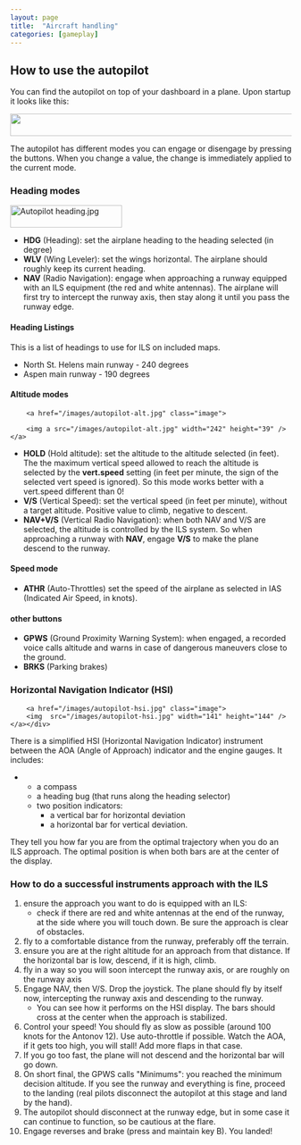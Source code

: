 ```yaml
---
layout: page
title:  "Aircraft handling"
categories: [gameplay]
---
```


## How to use the autopilot

You can find the autopilot on top of your dashboard in a plane. Upon startup it looks like this:

<a href="/images/autopilot-start.jpg">
<img src="/images/autopilot-start.jpg" width="640" height="40">
</a>

The autopilot has different modes you can engage or disengage by
pressing the buttons. When you change a value, the change is
immediately applied to the current mode.

### Heading modes

<a href="/images/autopilot-heading.jpg" >
<img alt="Autopilot heading.jpg" src="/images/autopilot-heading.jpg" width="200" height="40" /></a>

<ul><li> <b>HDG</b> (Heading): set the airplane heading to the heading selected (in degree)
</li><li> <b>WLV</b> (Wing Leveler): set the wings horizontal. The airplane should roughly keep its current heading.
</li><li> <b>NAV</b> (Radio Navigation): engage when approaching a runway equipped with an ILS equipment (the red and white antennas). The airplane will first try to intercept the runway axis, then stay along it until you pass the runway edge.
</li></ul>

#### Heading Listings

<p>This is a list of headings to use for ILS on included maps.
</p>
<ul><li>North St. Helens main runway - 240 degrees
</li><li>Aspen main runway - 190 degrees
</li></ul>

#### Altitude modes

<p>

        <a href="/images/autopilot-alt.jpg" class="image">

        <img a src="/images/autopilot-alt.jpg" width="242" height="39" /></a>
</p>
<ul><li> <b>HOLD</b> (Hold altitude): set the altitude to the altitude selected (in feet). The the maximum vertical speed allowed to reach the altitude is selected by the <b>vert.speed</b> setting (in feet per minute, the sign of the selected vert speed is ignored). So this mode works better with a vert.speed different than 0!
</li><li> <b>V/S</b> (Vertical Speed): set the vertical speed (in feet per minute), without a target altitude. Positive value to climb, negative to descent.
</li><li> <b>NAV+V/S</b> (Vertical Radio Navigation): when both NAV and V/S are selected, the altitude is controlled by the ILS system. So when approaching a runway with <b>NAV</b>, engage <b>V/S</b> to make the plane descend to the runway.
</li></ul>

#### Speed mode

<ul><li> <b>ATHR</b> (Auto-Throttles) set the speed of the airplane as selected in IAS (Indicated Air Speed, in knots).
</li></ul>

#### other buttons

<ul><li> <b>GPWS</b> (Ground Proximity Warning System): when engaged, a recorded voice calls altitude and warns in case of dangerous maneuvers close to the ground.
</li><li> <b>BRKS</b> (Parking brakes)
</li></ul>

### Horizontal Navigation Indicator (HSI)

<div class="floatleft">

        <a href="/images/autopilot-hsi.jpg" class="image">
        <img  src="/images/autopilot-hsi.jpg" width="141" height="144" /></a></div>


<p>There is a simplified HSI (Horizontal Navigation Indicator) instrument
between the AOA (Angle of Approach) indicator and the engine gauges.
It includes:
</p>
<ul><li><ul><li> a compass
</li><li> a heading bug (that runs along the heading selector)
</li><li> two position indicators:
<ul><li> a vertical bar for horizontal deviation
</li><li> a horizontal bar for vertical deviation.
</li></ul>
</li></ul>
</li></ul>
<p>They tell you how far you are from the optimal trajectory when you do an ILS approach. The optimal position is when both bars are at the center of the display.
</p>

### How to do a successful instruments approach with the ILS

<ol><li>ensure the approach you want to do is equipped with an ILS:
<ul><li>check if there are red and white antennas at the end of the runway, at the side where you will touch down. Be sure the approach is clear of obstacles.
</li></ul>
</li><li>fly to a comfortable distance from the runway, preferably off the terrain.
</li><li>ensure you are at the right altitude for an approach from that distance. If the horizontal bar is low, descend, if it is high, climb.
</li><li>fly in a way so you will soon intercept the runway axis, or are roughly on the runway axis
</li><li>Engage NAV, then V/S. Drop the joystick. The plane should fly by itself now, intercepting the runway axis and descending to the runway.
<ul><li>You can see how it performs on the HSI display. The bars should cross at the center when the approach is stabilized.
</li></ul>
</li><li>Control your speed! You should fly as slow as possible (around 100 knots for the Antonov 12). Use auto-throttle if possible. Watch the AOA, if it gets too high, you will stall! Add more flaps in that case.
</li><li>If you go too fast, the plane will not descend and the horizontal bar will go down.
</li><li>On short final, the GPWS calls "Minimums": you reached the minimum decision altitude. If you see the runway and everything is fine, proceed to the landing (real pilots disconnect the autopilot at this stage and land by the hand).
</li><li>The autopilot should disconnect at the runway edge, but in some case it can continue to function, so be cautious at the flare.
</li><li>Engage reverses and brake (press and maintain key B). You landed!
</li></ol>
